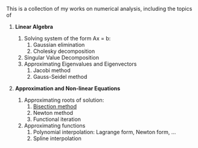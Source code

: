 This is a collection of my works on numerical analysis, including the topics of

1. __Linear Algebra__
    1. Solving system of the form Ax = b:
        1. Gaussian elimination
        2. Cholesky decomposition
    2. Singular Value Decomposition
    3. Approximating Eigenvalues and Eigenvectors
        1. Jacobi method
        2. Gauss-Seidel method

2. __Approximation and Non-linear Equations__
    1. Approximating roots of solution:
        1. [Bisection method](https://github.com/thn003/optimization_num_analysis/blob/master/Numerical%20Analysis/Bisection%20Algorithm.ipynb)
        2. Newton method
        3. Functional iteration
    2. Approximating functions
        1. Polynomial interpolation: Lagrange form, Newton form, ...
        2. Spline interpolation


